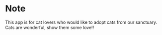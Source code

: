 # Note
This app is for cat lovers who would like to adopt cats from our sanctuary. Cats are wonderful, show them some love!!
